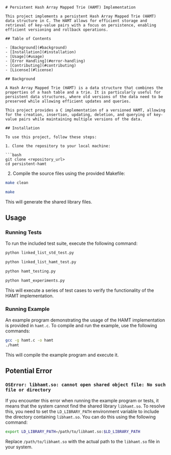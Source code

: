 ```
# Persistent Hash Array Mapped Trie (HAMT) Implementation

This project implements a persistent Hash Array Mapped Trie (HAMT) data structure in C. The HAMT allows for efficient storage and retrieval of key-value pairs with a focus on persistence, enabling efficient versioning and rollback operations.

## Table of Contents

- [Background](#background)
- [Installation](#installation)
- [Usage](#usage)
- [Error Handling](#error-handling)
- [Contributing](#contributing)
- [License](#license)

## Background

A Hash Array Mapped Trie (HAMT) is a data structure that combines the properties of a hash table and a trie. It is particularly useful for persistent data structures, where old versions of the data need to be preserved while allowing efficient updates and queries.

This project provides a C implementation of a versioned HAMT, allowing for the creation, insertion, updating, deletion, and querying of key-value pairs while maintaining multiple versions of the data.

## Installation

To use this project, follow these steps:

1. Clone the repository to your local machine:

```bash
git clone <repository_url>
cd persistent-hamt
```

2. Compile the source files using the provided Makefile:

```bash
make clean
```

```bash
make
```

This will generate the shared library files.

## Usage

### Running Tests

To run the included test suite, execute the following command:

```bash
python linked_list_std_test.py
```

```bash
python linked_list_hamt_test.py
```

```bash
python hamt_testing.py
```

```bash
python hamt_experiments.py
```

This will execute a series of test cases to verify the functionality of the HAMT implementation.

### Running Example

An example program demonstrating the usage of the HAMT implementation is provided in `hamt.c`. To compile and run the example, use the following commands:

```bash
gcc -g hamt.c -o hamt
./hamt
```

This will compile the example program and execute it.

## Potential Error

### `OSError: libhamt.so: cannot open shared object file: No such file or directory`

If you encounter this error when running the example program or tests, it means that the system cannot find the shared library `libhamt.so`. To resolve this, you need to set the `LD_LIBRARY_PATH` environment variable to include the directory containing `libhamt.so`. You can do this using the following command:

```bash
export LD_LIBRARY_PATH=/path/to/libhamt.so:$LD_LIBRARY_PATH
```

Replace `/path/to/libhamt.so` with the actual path to the `libhamt.so` file in your system.
```